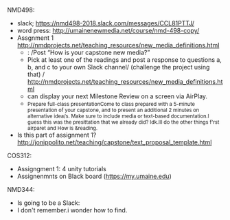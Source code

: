 NMD498:
- slack; https://nmd498-2018.slack.com/messages/CCL81PTTJ/
- word press: http://umainenewmedia.net/course/nmd-498-copy/
- Assgnment 1 http://nmdprojects.net/teaching_resources/new_media_definitions.html
  - : /Post “How is your capstone new media?”
  - Pick at least one of the readings and post a response to questions a, b, and c to your own Slack channel/ (challenge the project using that) / http://nmdprojects.net/teaching_resources/new_media_definitions.html
  - can display your next Milestone Review on a screen via AirPlay.
  - <small>Prepare full-class presentationCome to class prepared with a 5-minute presentation of your capstone, and to present an additional 2 minutes on alternative idea/s. Make sure to include media or text-based documentation.I guess this was the presittation that we already did? Idk.Ill do the other things f'rst airparet and How is &reading.</small>
 - Is this part of assignment 1? http://jonippolito.net/teaching/capstone/text_proposal_template.html


COS312: 
- Assigngment 1: 4 unity tutorials
- Assignenmnts on Black board (https://my.umaine.edu)

NMD344:
- Is going to be a Slack: 
- I don't remember.i wonder how to find.
